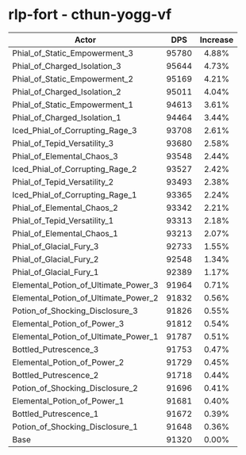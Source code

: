 # rlp-fort - cthun-yogg-vf
| Actor | DPS | Increase |
|---|:---:|:---:|
|Phial_of_Static_Empowerment_3|95780|4.88%|
|Phial_of_Charged_Isolation_3|95644|4.73%|
|Phial_of_Static_Empowerment_2|95169|4.21%|
|Phial_of_Charged_Isolation_2|95011|4.04%|
|Phial_of_Static_Empowerment_1|94613|3.61%|
|Phial_of_Charged_Isolation_1|94464|3.44%|
|Iced_Phial_of_Corrupting_Rage_3|93708|2.61%|
|Phial_of_Tepid_Versatility_3|93680|2.58%|
|Phial_of_Elemental_Chaos_3|93548|2.44%|
|Iced_Phial_of_Corrupting_Rage_2|93527|2.42%|
|Phial_of_Tepid_Versatility_2|93493|2.38%|
|Iced_Phial_of_Corrupting_Rage_1|93365|2.24%|
|Phial_of_Elemental_Chaos_2|93342|2.21%|
|Phial_of_Tepid_Versatility_1|93313|2.18%|
|Phial_of_Elemental_Chaos_1|93213|2.07%|
|Phial_of_Glacial_Fury_3|92733|1.55%|
|Phial_of_Glacial_Fury_2|92548|1.34%|
|Phial_of_Glacial_Fury_1|92389|1.17%|
|Elemental_Potion_of_Ultimate_Power_3|91964|0.71%|
|Elemental_Potion_of_Ultimate_Power_2|91832|0.56%|
|Potion_of_Shocking_Disclosure_3|91826|0.55%|
|Elemental_Potion_of_Power_3|91812|0.54%|
|Elemental_Potion_of_Ultimate_Power_1|91787|0.51%|
|Bottled_Putrescence_3|91753|0.47%|
|Elemental_Potion_of_Power_2|91729|0.45%|
|Bottled_Putrescence_2|91718|0.44%|
|Potion_of_Shocking_Disclosure_2|91696|0.41%|
|Elemental_Potion_of_Power_1|91681|0.40%|
|Bottled_Putrescence_1|91672|0.39%|
|Potion_of_Shocking_Disclosure_1|91648|0.36%|
|Base|91320|0.00%|
